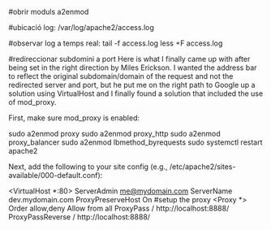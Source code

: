 #obrir moduls
a2enmod <modul>

#ubicació log:
/var/log/apache2/access.log

#observar log a temps real:
tail -f access.log
less +F access.log

#redireccionar subdomini a port
Here is what I finally came up with after being set in the right direction by
Miles Erickson. I wanted the address bar to reflect the original
subdomain/domain of the request and not the redirected server and port, but he
put me on the right path to Google up a solution using VirtualHost and I
finally found a solution that included the use of mod_proxy.

First, make sure mod_proxy is enabled:

  sudo a2enmod proxy
  sudo a2enmod proxy_http
  sudo a2enmod proxy_balancer
  sudo a2enmod lbmethod_byrequests
  sudo systemctl restart apache2

Next, add the following to your site config (e.g., /etc/apache2/sites-available/000-default.conf):

<VirtualHost *:80>
  ServerAdmin me@mydomain.com
  ServerName dev.mydomain.com
  ProxyPreserveHost On
  #setup the proxy
  <Proxy *>
    Order allow,deny
    Allow from all
  </Proxy>
  ProxyPass        / http://localhost:8888/
  ProxyPassReverse / http://localhost:8888/
</VirtualHost>
